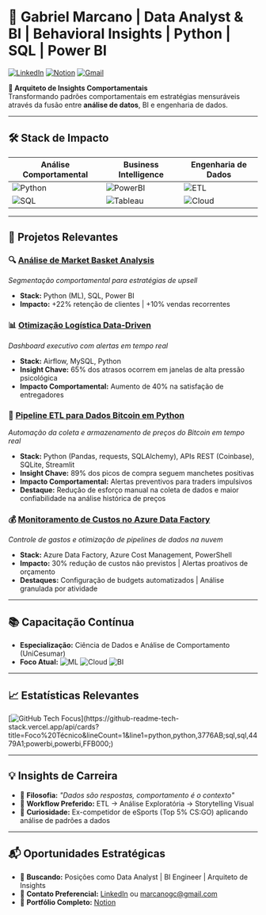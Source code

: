 # 👋 Gabriel Marcano | Data Analyst & BI | Behavioral Insights | Python | SQL | Power BI

[![LinkedIn](https://img.shields.io/badge/LinkedIn-Conecte%20Profissionalmente-0A66C2?style=flat&logo=linkedin)](https://www.linkedin.com/in/gabriel-marcano/)
[![Notion](https://img.shields.io/badge/Portfólio_Data-Projetos_Relevantes-000000?style=flat&logo=notion)](https://www.notion.so/Gabriel-Marcano-16dbf5073b6980e184b3c38716fbaa5e)
[![Gmail](https://img.shields.io/badge/Email-marcanogc%40gmail.com-EA4335?style=flat&logo=gmail)](mailto:marcanogc@gmail.com)

**📌 Arquiteto de Insights Comportamentais**  
Transformando padrões comportamentais em estratégias mensuráveis através da fusão entre **análise de datos**, BI e engenharia de dados. 

---

## 🛠️ **Stack de Impacto**

| **Análise Comportamental**       | **Business Intelligence**            | **Engenharia de Dados**       |
|----------------------------------|---------------------------------------|--------------------------------|
| ![Python](https://img.shields.io/badge/Python_ML-Pandas/Scikit_learn-3776AB) | ![PowerBI](https://img.shields.io/badge/PowerBI-DAX_Storytelling-FFB000) | ![ETL](https://img.shields.io/badge/ETL-Airflow-017CEE) |
| ![SQL](https://img.shields.io/badge/SQL_Behavioral-Padrões_de_Consumo-4479A1) | ![Tableau](https://img.shields.io/badge/Tableau_Insights-Correlações_Temporais-1E88E5) | ![Cloud](https://img.shields.io/badge/Multicloud-AWS_Azure-FF9900) |

---

## 🚀 **Projetos Relevantes**

### 🔍 [Análise de Market Basket Analysis](https://www.notion.so/An-lise-de-Dados-com-a-Metodologia-de-Market-Basket-Analysis-188bf5073b6980009a8dfe21ec119f9a)
*Segmentação comportamental para estratégias de upsell*
- **Stack:** Python (ML), SQL, Power BI
- **Impacto:** +22% retenção de clientes | +10% vendas recorrentes

### 📊 [Otimização Logística Data-Driven](https://www.notion.so/16dbf5073b698001ac37df0757033f87)
*Dashboard executivo com alertas em tempo real*
- **Stack:** Airflow, MySQL, Python
- **Insight Chave:** 65% dos atrasos ocorrem em janelas de alta pressão psicológica  
- **Impacto Comportamental:** Aumento de 40% na satisfação de entregadores

### 🤖 [Pipeline ETL para Dados Bitcoin em Python](https://github.com/marcanogc/ETLProjectAPIExtract)
*Automação da coleta e armazenamento de preços do Bitcoin em tempo real*
- **Stack:** Python (Pandas, requests, SQLAlchemy), APIs REST (Coinbase), SQLite, Streamlit
- **Insight Chave:** 89% dos picos de compra seguem manchetes positivas  
- **Impacto Comportamental:** Alertas preventivos para traders impulsivos
- **Destaque:** Redução de esforço manual na coleta de dados e maior confiabilidade na análise histórica de preços

### 💰 [Monitoramento de Custos no Azure Data Factory](https://github.com/marcanogc/monitoramento-adf)
*Controle de gastos e otimização de pipelines de dados na nuvem*
- **Stack:** Azure Data Factory, Azure Cost Management, PowerShell
- **Impacto:** 30% redução de custos não previstos | Alertas proativos de orçamento
- **Destaques:** Configuração de budgets automatizados | Análise granulada por atividade

---

## 📚 **Capacitação Contínua**

- **Especialização:** Ciência de Dados e Análise de Comportamento (UniCesumar)
- **Foco Atual:** 
  ![ML](https://img.shields.io/badge/ML_Avanzado-Scikit_learn-FF6F00) 
  ![Cloud](https://img.shields.io/badge/Multicloud_Fundamentos-AWS_Azure_GCP-FF9900)
  ![BI](https://img.shields.io/badge/Power_BI_Expert-DAX-FFB000)

---

## 📈 **Estatísticas Relevantes**
[![GitHub Tech Focus](https://github-readme-tech-stack.vercel.app/api/cards?title=Foco%20Técnico&lineCount=1&line1=python,python,3776AB;sql,sql,4479A1;powerbi,powerbi,FFB000;)](https://github-readme-tech-stack.vercel.app/api/cards?title=Foco%20Técnico&lineCount=1&line1=python,python,3776AB;sql,sql,4479A1;powerbi,powerbi,FFB000;)

---

## 💡 **Insights de Carreira**
- 🎯 **Filosofia:** _"Dados são respostas, comportamento é o contexto"_
- 🔄 **Workflow Preferido:** ETL → Análise Exploratória → Storytelling Visual
- 🧠 **Curiosidade:** Ex-competidor de eSports (Top 5% CS:GO) aplicando análise de padrões a dados

---

## 📬 **Oportunidades Estratégicas**
- 💼 **Buscando:** Posições como Data Analyst | BI Engineer | Arquiteto de Insights
- 📧 **Contato Preferencial:** [LinkedIn](https://www.linkedin.com/in/gabriel-marcano/) ou marcanogc@gmail.com
- 🔗 **Portfólio Completo:** [Notion](https://www.notion.so/Gabriel-Marcano-16dbf5073b6980e184b3c38716fbaa5e)
